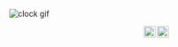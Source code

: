 <div align="center" width="50">
<p align="centre">  
  
![clock gif](https://github.com/user-attachments/assets/cb9fe69c-845b-4130-81f1-3810d48dddcd)

</p>

</div>

[//]: <> (################################################################################)
<!--- Bottom Right Page Navigations -->

<a href="https://www.linkedin.com/in/tyrone-friday/">
  <img align="right" alt="LinkedIn" width="21px" src="images/linkedin-big-logo.svg" />
</a>

<a href="https://github.com/TyroneKF/Tyrone-Friday/blob/main/README.md">
  <img align="right" alt="LinkedIn" width="21px" src="images/homepage.svg" />
</a>
